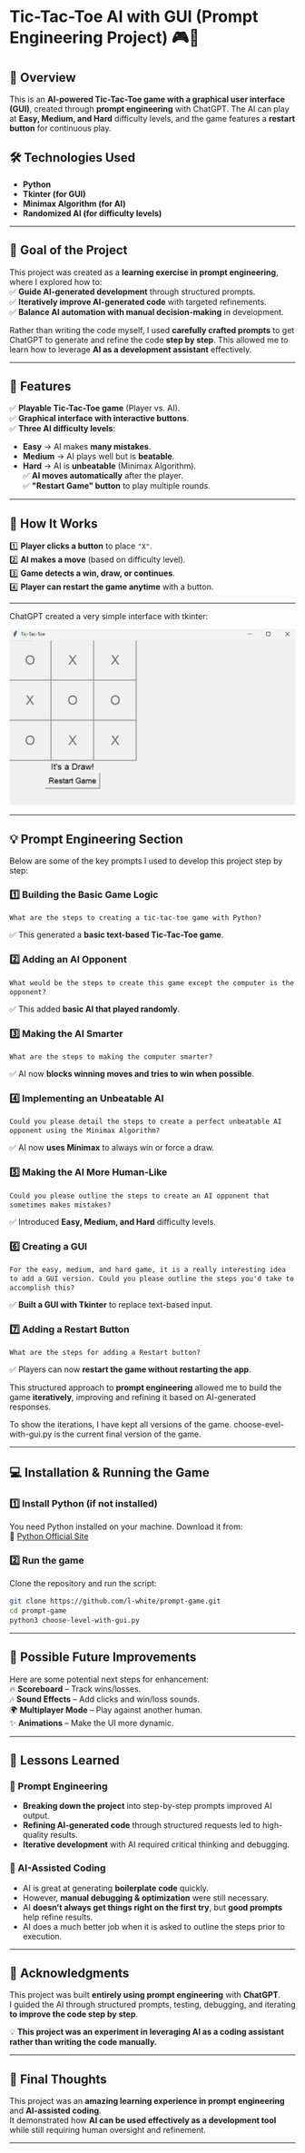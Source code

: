 # **Tic-Tac-Toe AI with GUI (Prompt Engineering Project) 🎮🤖**

## **📌 Overview**  
This is an **AI-powered Tic-Tac-Toe game with a graphical user interface (GUI)**, created through **prompt engineering** with ChatGPT. The AI can play at **Easy, Medium, and Hard** difficulty levels, and the game features a **restart button** for continuous play.  

## **🛠️ Technologies Used**
- **Python**
- **Tkinter (for GUI)**
- **Minimax Algorithm (for AI)**
- **Randomized AI (for difficulty levels)**  

---

## **🎯 Goal of the Project**  
This project was created as a **learning exercise in prompt engineering**, where I explored how to:  
✅ **Guide AI-generated development** through structured prompts.  
✅ **Iteratively improve AI-generated code** with targeted refinements.  
✅ **Balance AI automation with manual decision-making** in development.  

Rather than writing the code myself, I used **carefully crafted prompts** to get ChatGPT to generate and refine the code **step by step**. This allowed me to learn how to leverage **AI as a development assistant** effectively.

---

## **🚀 Features**  
✅ **Playable Tic-Tac-Toe game** (Player vs. AI).  
✅ **Graphical interface with interactive buttons**.  
✅ **Three AI difficulty levels**:  
   - **Easy** → AI makes **many mistakes**.  
   - **Medium** → AI plays well but is **beatable**.  
   - **Hard** → AI is **unbeatable** (Minimax Algorithm).  
✅ **AI moves automatically** after the player.  
✅ **"Restart Game" button** to play multiple rounds.  

---

## **🎨 How It Works**  
1️⃣ **Player clicks a button** to place `"X"`.  
2️⃣ **AI makes a move** (based on difficulty level).  
3️⃣ **Game detects a win, draw, or continues**.  
4️⃣ **Player can restart the game anytime** with a button.  

---
 

ChatGPT created a very simple interface with tkinter:  

![Tic-Tac-Toe Screenshot](https://raw.githubusercontent.com/l-white/prompt-game/main/images/game-with-tkinter.png)


---

## **💡 Prompt Engineering Section**  
Below are some of the key prompts I used to develop this project step by step:

### **1️⃣ Building the Basic Game Logic**  
```plaintext
What are the steps to creating a tic-tac-toe game with Python?
```
✅ This generated a **basic text-based Tic-Tac-Toe game**.

### **2️⃣ Adding an AI Opponent**  
```plaintext
What would be the steps to create this game except the computer is the opponent?
```
✅ This added **basic AI that played randomly**.

### **3️⃣ Making the AI Smarter**  
```plaintext
What are the steps to making the computer smarter?
```
✅ AI now **blocks winning moves and tries to win when possible**.

### **4️⃣ Implementing an Unbeatable AI**  
```plaintext
Could you please detail the steps to create a perfect unbeatable AI opponent using the Minimax Algorithm?
```
✅ AI now **uses Minimax** to always win or force a draw.

### **5️⃣ Making the AI More Human-Like**  
```plaintext
Could you please outline the steps to create an AI opponent that sometimes makes mistakes?
```
✅ Introduced **Easy, Medium, and Hard** difficulty levels.

### **6️⃣ Creating a GUI**  
```plaintext
For the easy, medium, and hard game, it is a really interesting idea to add a GUI version. Could you please outline the steps you'd take to accomplish this?
```
✅ **Built a GUI with Tkinter** to replace text-based input.

### **7️⃣ Adding a Restart Button**  
```plaintext
What are the steps for adding a Restart button?
```
✅ Players can now **restart the game without restarting the app**.

This structured approach to **prompt engineering** allowed me to build the game **iteratively**, improving and refining it based on AI-generated responses.

To show the iterations, I have kept all versions of the game. choose-evel-with-gui.py is the current final version of the game.

---

## **💻 Installation & Running the Game**  
### **1️⃣ Install Python (if not installed)**  
You need Python installed on your machine. Download it from:  
🔗 [Python Official Site](https://www.python.org/downloads/)

### **2️⃣ Run the game**  
Clone the repository and run the script:  
```bash
git clone https://github.com/l-white/prompt-game.git
cd prompt-game
python3 choose-level-with-gui.py
```

---

## **🔮 Possible Future Improvements**  
Here are some potential next steps for enhancement:  
🔥 **Scoreboard** – Track wins/losses.  
🎶 **Sound Effects** – Add clicks and win/loss sounds.  
🌍 **Multiplayer Mode** – Play against another human.  
✨ **Animations** – Make the UI more dynamic.  

---

## **📖 Lessons Learned**  
### **🔹 Prompt Engineering**  
- **Breaking down the project** into step-by-step prompts improved AI output.  
- **Refining AI-generated code** through structured requests led to high-quality results.  
- **Iterative development** with AI required critical thinking and debugging.  

### **🔹 AI-Assisted Coding**  
- AI is great at generating **boilerplate code** quickly.  
- However, **manual debugging & optimization** were still necessary.  
- AI **doesn’t always get things right on the first try**, but **good prompts** help refine results.  
- AI does a much better job when it is asked to outline the steps prior to execution.

---

## **📝 Acknowledgments**  
This project was built **entirely using prompt engineering** with **ChatGPT**.  
I guided the AI through structured prompts, testing, debugging, and iterating **to improve the code step by step**.  

💡 **This project was an experiment in leveraging AI as a coding assistant rather than writing the code manually.**  

---

## **🎯 Final Thoughts**  
This project was an **amazing learning experience in prompt engineering** and **AI-assisted coding**.  
It demonstrated how **AI can be used effectively as a development tool** while still requiring human oversight and refinement.

---

